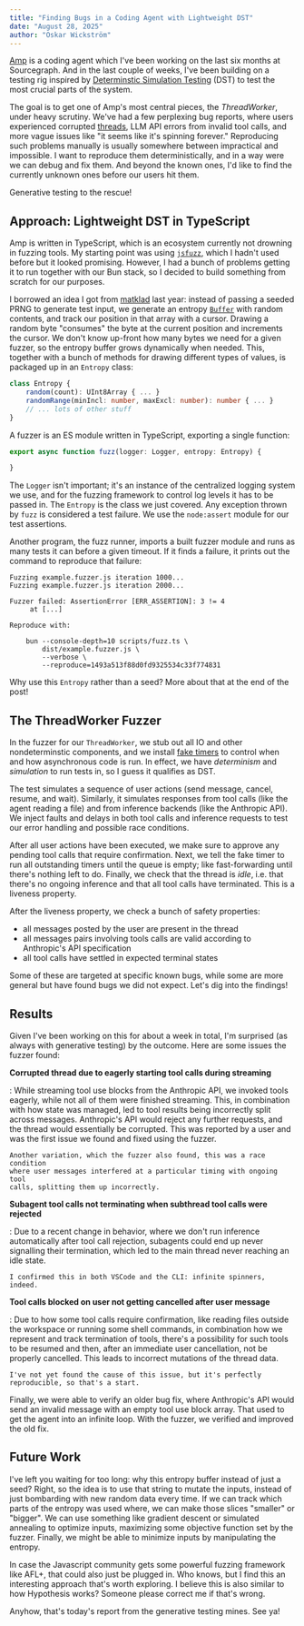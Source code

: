 ```yaml
---
title: "Finding Bugs in a Coding Agent with Lightweight DST" 
date: "August 28, 2025"
author: "Oskar Wickström"
---
```


[Amp](https://ampcode.com/) is a coding agent which I've been working on the
last six months at Sourcegraph. And in the last couple of weeks, I've been
building on a testing rig inspired by [Determinstic Simulation
Testing](https://github.com/ivanyu/awesome-deterministic-simulation-testing)
(DST) to test the most crucial parts of the system.

The goal is to get one of Amp's most central pieces, the _ThreadWorker_, under
heavy scrutiny. We've had a few perplexing bug reports, where users experienced
corrupted [threads](https://ampcode.com/manual#threads), LLM API errors from
invalid tool calls, and more vague issues like "it seems like it's spinning
forever." Reproducing such problems manually is usually somewhere between
impractical and impossible. I want to reproduce them deterministically, and in
a way were we can debug and fix them. And beyond the known ones, I'd like to find
the currently unknown ones before our users hit them.

Generative testing to the rescue!

## Approach: Lightweight DST in TypeScript

Amp is written in TypeScript, which is an ecosystem currently not drowning in
fuzzing tools. My starting point was using
[`jsfuzz`](https://www.npmjs.com/package/jsfuzz), which I hadn't used before
but it looked promising. However, I had a bunch of problems getting it to
run together with our Bun stack, so I decided to build something from scratch
for our purposes.

I borrowed an idea I got from [matklad](https://matklad.github.io/) last year:
instead of passing a seeded PRNG to generate test input, we generate an entropy
[`Buffer`](https://bun.com/docs/api/binary-data#buffer) with random contents,
and track our position in that array with a cursor. Drawing a random byte
"consumes" the byte at the current position and increments the cursor. We don't
know up-front how many bytes we need for a given fuzzer, so the entropy buffer
grows dynamically when needed. This, together with a bunch of methods for
drawing different types of values, is packaged up in an `Entropy` class:

```typescript
class Entropy {
    random(count): UInt8Array { ... }
    randomRange(minIncl: number, maxExcl: number): number { ... }
    // ... lots of other stuff
}
```

A fuzzer is an ES module written in TypeScript, exporting a single function:

```typescript
export async function fuzz(logger: Logger, entropy: Entropy) {

}
```

The `Logger` isn't important; it's an instance of the centralized logging
system we use, and for the fuzzing framework to control log levels it has to be
passed in. The `Entropy` is the class we just covered. Any exception thrown by
`fuzz` is considered a test failure. We use the `node:assert` module for our
test assertions.

Another program, the fuzz runner, imports a built fuzzer module and runs as
many tests it can before a given timeout. If it finds a failure, it prints out
the command to reproduce that failure:

```
Fuzzing example.fuzzer.js iteration 1000...
Fuzzing example.fuzzer.js iteration 2000...

Fuzzer failed: AssertionError [ERR_ASSERTION]: 3 != 4
     at [...]

Reproduce with:

    bun --console-depth=10 scripts/fuzz.ts \
        dist/example.fuzzer.js \
        --verbose \
        --reproduce=1493a513f88d0fd9325534c33f774831
```

Why use this `Entropy` rather than a seed? More about that at the end of the
post!

## The ThreadWorker Fuzzer

In the fuzzer for our `ThreadWorker`, we stub out all IO and other
nondeterminstic components, and we install [fake
timers](https://sinonjs.org/releases/latest/fake-timers/) to control when and
how asynchronous code is run. In effect, we have _determinism_ and _simulation_
to run tests in, so I guess it qualifies as DST.

The test simulates a sequence of user actions (send message, cancel, resume,
and wait). Similarly, it simulates responses from tool calls (like the agent
reading a file) and from inference backends (like the Anthropic API). We inject
faults and delays in both tool calls and inference requests to test our error
handling and possible race conditions.

After all user actions have been executed, we make sure to approve any pending
tool calls that require confirmation. Next, we tell the fake timer to run all
outstanding timers until the queue is empty; like fast-forwarding until there's
nothing left to do. Finally, we check that the thread is _idle_, i.e. that
there's no ongoing inference and that all tool calls have terminated. This is
a liveness property.

After the liveness property, we check a bunch of safety properties:

* all messages posted by the user are present in the thread
* all messages pairs involving tools calls are valid according to Anthropic's API specification
* all tool calls have settled in expected terminal states

Some of these are targeted at specific known bugs, while some are more general
but have found bugs we did not expect. Let's dig into the findings!

## Results

Given I've been working on this for about a week in total, I'm surprised (as
always with generative testing) by the outcome. Here are some issues the fuzzer
found:

**Corrupted thread due to eagerly starting tool calls during streaming**

: While streaming tool use blocks from the Anthropic API, we invoked tools
    eagerly, while not all of them were finished streaming. This, in combination
    with how state was managed, led to tool results being incorrectly split across
    messages. Anthropic's API would reject any further requests, and the thread
    would essentially be corrupted. This was reported by a user and was the first
    issue we found and fixed using the fuzzer.

    Another variation, which the fuzzer also found, this was a race condition
    where user messages interfered at a particular timing with ongoing tool
    calls, splitting them up incorrectly.

**Subagent tool calls not terminating when subthread tool calls were rejected**

: Due to a recent change in behavior, where we don't run inference
    automatically after tool call rejection, subagents could end up never
    signalling their termination, which led to the main thread never reaching an
    idle state.

    I confirmed this in both VSCode and the CLI: infinite spinners, indeed.

**Tool calls blocked on user not getting cancelled after user message**

: Due to how some tool calls require confirmation, like reading files outside
    the workspace or running some shell commands, in combination how we represent
    and track termination of tools, there's a possibility for such tools to be
    resumed and then, after an immediate user cancellation, not be properly
    cancelled. This leads to incorrect mutations of the thread data.

    I've not yet found the cause of this issue, but it's perfectly
    reproducible, so that's a start.
    

Finally, we were able to verify an older bug fix, where Anthropic's API would
send an invalid message with an empty tool use block array. That used to get
the agent into an infinite loop. With the fuzzer, we verified and improved the
old fix.

## Future Work

I've left you waiting for too long: why this entropy buffer instead of just a
seed? Right, so the idea is to use that string to mutate the inputs, instead
of just bombarding with new random data every time. If we can track which parts
of the entropy was used where, we can make those slices "smaller" or "bigger".
We can use something like gradient descent or simulated annealing to optimize
inputs, maximizing some objective function set by the fuzzer. Finally, we might
be able to minimize inputs by manipulating the entropy.

In case the Javascript community gets some powerful fuzzing framework like
AFL+, that could also just be plugged in. Who knows, but I find this an
interesting approach that's worth exploring. I believe this is also similar to
how Hypothesis works? Someone please correct me if that's wrong.

Anyhow, that's today's report from the generative testing mines. See ya!
